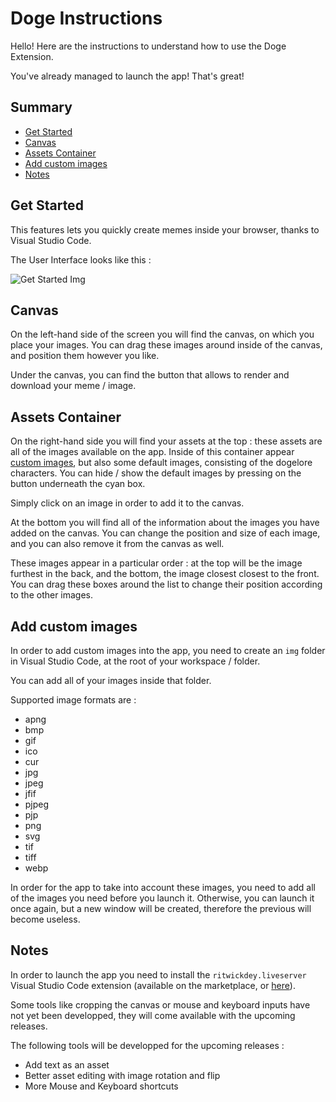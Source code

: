 # Doge Instructions <!-- omit in toc -->

Hello! Here are the instructions to understand how to use the Doge Extension.

You've already managed to launch the app! That's great!

## Summary <!-- omit in toc -->

- [Get Started](#get-started)
- [Canvas](#canvas)
- [Assets Container](#assets-container)
- [Add custom images](#add-custom-images)
- [Notes](#notes)

## Get Started

This features lets you quickly create memes inside your browser, thanks to
Visual Studio Code.

The User Interface looks like this :

![Get Started Img](./.dogeapp/app/icon/get_started.png)

## Canvas

On the left-hand side of the screen you will find the canvas, on which you place
your images. You can drag these images around inside of the canvas, and position
them however you like.

Under the canvas, you can find the button that allows to render and download
your meme / image.

## Assets Container

On the right-hand side you will find your assets at the top : these assets are
all of the images available on the app. Inside of this container appear [custom
images](#add-custom-images), but also some default images, consisting of the
dogelore characters. You can hide / show the default images by pressing on the
button underneath the cyan box.

Simply click on an image in order to add it to the canvas.

At the bottom you will find all of the information about the images you have
added on the canvas. You can change the position and size of each image, and you
can also remove it from the canvas as well.

These images appear in a particular order : at the top will be the image
furthest in the back, and the bottom, the image closest closest to the front.
You can drag these boxes around the list to change their position according to
the other images.

## Add custom images

In order to add custom images into the app, you need to create an `img` folder
in Visual Studio Code, at the root of your workspace / folder.

You can add all of your images inside that folder.

Supported image formats are :

- apng
- bmp
- gif
- ico
- cur
- jpg
- jpeg
- jfif
- pjpeg
- pjp
- png
- svg
- tif
- tiff
- webp

In order for the app to take into account these images, you need to add all of
the images you need before you launch it. Otherwise, you can launch it once
again, but a new window will be created, therefore the previous will become
useless.

## Notes

In order to launch the app you need to install the `ritwickdey.liveserver` Visual
Studio Code extension (available on the marketplace, or
[here](https://marketplace.visualstudio.com/items?itemName=ritwickdey.LiveServer)).

Some tools like cropping the canvas or mouse and keyboard inputs have not yet been developped, they will come available with the upcoming releases.

The following tools will be developped for the upcoming releases :

- Add text as an asset
- Better asset editing with image rotation and flip
- More Mouse and Keyboard shortcuts
